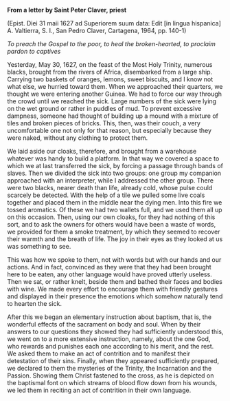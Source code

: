 

**From a letter by Saint Peter Claver, priest**

(Epist. Diei 31 maii 1627 ad Superiorem suum data: Edit \[in lingua hispanica\] A. Valtierra, S. I., San Pedro Claver, Cartagena, 1964, pp. 140-1)

_To preach the Gospel to the poor, to heal the broken-hearted, to proclaim pardon to captives_

Yesterday, May 30, 1627, on the feast of the Most Holy Trinity, numerous blacks, brought from the rivers of Africa, disembarked from a large ship. Carrying two baskets of oranges, lemons, sweet biscuits, and I know not what else, we hurried toward them. When we approached their quarters, we thought we were entering another Guinea. We had to force our way through the crowd until we reached the sick. Large numbers of the sick were lying on the wet ground or rather in puddles of mud. To prevent excessive dampness, someone had thought of building up a mound with a mixture of tiles and broken pieces of bricks. This, then, was their couch, a very uncomfortable one not only for that reason, but especially because they were naked, without any clothing to protect them.

We laid aside our cloaks, therefore, and brought from a warehouse whatever was handy to build a platform. In that way we covered a space to which we at last transferred the sick, by forcing a passage through bands of slaves. Then we divided the sick into two groups: one group my companion approached with an interpreter, while I addressed the other group. There were two blacks, nearer death than life, already cold, whose pulse could scarcely be detected. With the help of a tile we pulled some live coals together and placed them in the middle near the dying men. Into this fire we tossed aromatics. Of these we had two wallets full, and we used them all up on this occasion. Then, using our own cloaks, for they had nothing of this sort, and to ask the owners for others would have been a waste of words, we provided for them a smoke treatment, by which they seemed to recover their warmth and the breath of life. The joy in their eyes as they looked at us was something to see.

This was how we spoke to them, not with words but with our hands and our actions. And in fact, convinced as they were that they had been brought here to be eaten, any other language would have proved utterly useless. Then we sat, or rather knelt, beside them and bathed their faces and bodies with wine. We made every effort to encourage them with friendly gestures and displayed in their presence the emotions which somehow naturally tend to hearten the sick.

After this we began an elementary instruction about baptism, that is, the wonderful effects of the sacrament on body and soul. When by their answers to our questions they showed they had sufficiently understood this, we went on to a more extensive instruction, namely, about the one God, who rewards and punishes each one according to his merit, and the rest. We asked them to make an act of contrition and to manifest their detestation of their sins. Finally, when they appeared sufficiently prepared, we declared to them the mysteries of the Trinity, the Incarnation and the Passion. Showing them Christ fastened to the cross, as he is depicted on the baptismal font on which streams of blood flow down from his wounds, we led them in reciting an act of contrition in their own language.

